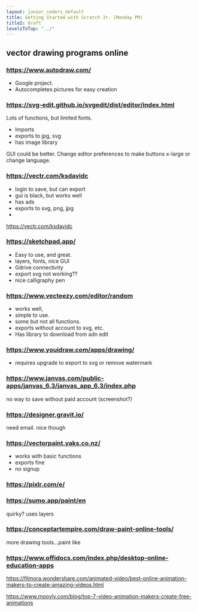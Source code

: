 ```yaml
---
layout: junior_coders_default
title: Getting Started with Scratch Jr. (Monday PM)
title2: draft
levelsToTop: "../"
---
```


## vector drawing programs online


### https://www.autodraw.com/

* Google project. 
* Autocompletes pictures for easy creation


### https://svg-edit.github.io/svgedit/dist/editor/index.html

Lots of functions, but limited fonts. 
* Imports 
* exports to jpg, svg
* has image library

 
GUI could be better. Change editor preferences to make buttons x-large or change language. 
 
 



### https://vectr.com/ksdavidc


* login to save, but can export
* gui is black, but works well 
* has ads 
* exports to svg, png, jpg
* 
https://vectr.com/ksdavidc

### https://sketchpad.app/

* Easy to use, and great. 
* layers, fonts, nice GUI 
* Gdrive connectivity
* export svg not working??
* nice calligraphy pen



### https://www.vecteezy.com/editor/random

* works well, 
* simple to use. 
* some but not all functions. 
* exports without account to svg, etc. 
* Has library to download from adn edit

### https://www.youidraw.com/apps/drawing/

* requires upgrade to export to svg or remove watermark

### https://www.janvas.com/public-apps/janvas_6.3/janvas_app_6.3/index.php

no way to save without paid account (screenshot?)

### https://designer.gravit.io/

need email.
nice though

### https://vectorpaint.yaks.co.nz/

* works with basic functions
* exports fine
* no signup


### https://pixlr.com/e/

### https://sumo.app/paint/en

quirky? uses layers


### https://conceptartempire.com/draw-paint-online-tools/ 

more drawing tools...paint like

### https://www.offidocs.com/index.php/desktop-online-education-apps

https://filmora.wondershare.com/animated-video/best-online-animation-makers-to-create-amazing-videos.html

https://www.moovly.com/blog/top-7-video-animation-makers-create-free-animations



